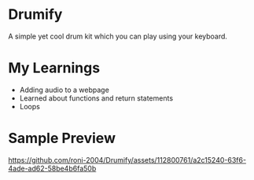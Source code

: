 # Drumify

A simple yet cool drum kit which you can play using your keyboard.

# My Learnings
- Adding audio to a webpage
- Learned about functions and return statements
- Loops

# Sample Preview
https://github.com/roni-2004/Drumify/assets/112800761/a2c15240-63f6-4ade-ad62-58be4b6fa50b
